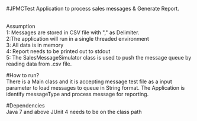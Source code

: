 #JPMCTest
Application to process sales messages & Generate Report.

</br>Assumption
</br>1: Messages are stored in CSV file with "," as Delimiter. 
</br>2:The application will run in a single threaded environment
</br>3: All data is in memory
</br>4: Report needs to be printed out to stdout
</br>5: The SalesMessageSimulator class is used to push the message queue by reading data from .csv file. 

#How to run?
</br>There is a Main class and it is accepting message test file as a input parameter to load messages to queue in String format.
The Application is identify messageType and process message for reporting.

#Dependencies
</br>Java 7 and above
JUnit 4 needs to be on the class path



